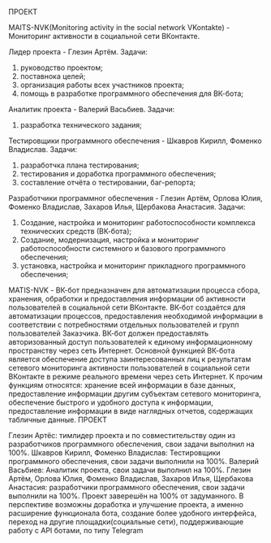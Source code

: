 ПРОЕКТ




MAITS-NVK(Monitoring activity in the social network VKontakte) - Мониторинг активности в социальной сети ВКонтакте.





Лидер проекта - Глезин Артём. 
  Задачи:
1. руководство проектом;  
2. поставнока целей;  
3. организация работы всех участников проекта;  
4. помощь в разработке программного обеспечения для ВК-бота;  

Аналитик проекта - Валерий Васьбиев. 
  Задачи:
1. разработка технического задания; 

Тестировщики программного обеспечения - Шкавров Кирилл, Фоменко Владислав.
  Задачи: 
1. разработчка плана тестирования;
2. тестирования и доработка программного обеспечения; 
3. составление отчёта о тестировании, баг-репорта;

Разработчики программног обеспечения - Глезин Артём, Орлова Юлия, Фоменко Владислав, Захаров Илья, Щербакова Анастасия.
  Задачи:
1. Создание, настройка и мониторинг работоспособности комплекса технических средств
(ВК-бота);
2. Создание, модернизация, настройка и мониторинг работоспособности системного и базового
программного обеспечения;
3. установка, настройка и мониторинг прикладного программного обеспечения;

MATIS-NVK - ВК-бот предназначен для автоматизации процесса сбора, хранения, обработки и предоставления информации об активности пользователей в социальной сети ВКонтакте.
ВК-бот создаётся для автоматизации процессов, предоставления необходимой информации в соответствии с потребностями отдельных пользователей и групп пользователей Заказчика. ВК-бот должен предоставлять авторизованный доступ пользователей к единому информационному пространству через сеть Интернет.
Основной функцией ВК-бота является обеспечение доступа заинтересованных лиц к результатам сетевого мониторинга активности пользователей в социальной сети ВКонтакте в режиме реального времени через сеть Интернет. К прочим функциям относятся: хранение всей информации в базе данных, предоставление информации другим субъектам сетевого мониторинга, обеспечение быстрого и удобного доступа к информации, предоставление информации в виде наглядных отчетов, содержащих табличные данные.
ПРОЕКТ

Глезин Артёс: тимлидер проекта и по совместительству один из разработчиков программного обеспечения, свои задачи выполнил на 100%. Шкавров Кирилл, Фоменко Владислав: Тестировщики программного обеспечения, свои задачи выполнили на 100%. Валерий Васьбиев: Аналитик проекта, свои задачи выполнил на 100%. Глезин Артём, Орлова Юлия, Фоменко Владислав, Захаров Илья, Щербакова Анастасия: разработчики программного обеспечения, свои задачи выполнили на 100%. Проект заверешён на 100% от задуманного. В перспективе возможны доработка и улучшение проекта, а именно расширение функционала бота, создание более удобного интерфейса, переход на другие площадки(социальные сети), поддерживающие работу с API ботами, по типу Telegram
